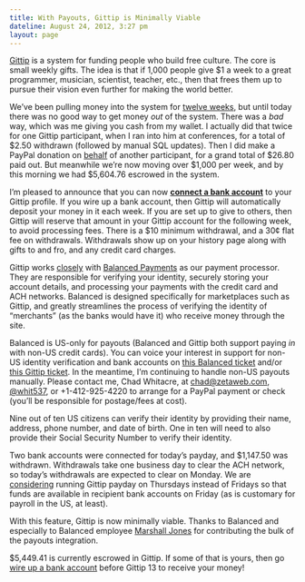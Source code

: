 ```yaml
---
title: With Payouts, Gittip is Minimally Viable
dateline: August 24, 2012, 3:27 pm
layout: page
---
```


<p><a href="https://www.gittip.com/">Gittip</a> is a system for funding people
who build free culture. The core is small weekly gifts. The idea is that if
1,000 people give $1 a week to a great programmer, musician, scientist, teacher,
etc., then that frees them up to pursue their vision even further for making the
world better.</p>

<p>We&#8217;ve been pulling money into the system for <a
href="https://www.gittip.com/about/charts.html">twelve weeks</a>, but until
today there was no good way to get money <em>out</em> of the system. There was a
<em>bad</em> way, which was me giving you cash from my wallet. I actually did
that twice for one Gittip participant, when I ran into him at conferences, for a
total of $2.50 withdrawn (followed by manual SQL updates). Then I did make a
PayPal donation on <a
href="https://twitter.com/whit537/status/223077883554430977">behalf</a> of
another participant, for a grand total of $26.80 paid out. But meanwhile
we&#8217;re now moving over $1,000 per week, and by this morning we had
$5,604.76 escrowed in the system.</p>

<p>I&#8217;m pleased to announce that you can now <strong><a
href="https://www.gittip.com/bank-account.html">connect a bank
account</a></strong> to your Gittip profile. If you wire up a bank account, then
Gittip will automatically deposit your money in it each week. If you are set up
to give to others, then Gittip will reserve that amount in your Gittip account
for the following week, to avoid processing fees. There is a $10 minimum
withdrawal, and a 30¢ flat fee on withdrawals. Withdrawals show up on your
history page along with gifts to and fro, and any credit card charges.</p>

<p>Gittip works <a href="http://blog.gittip.com/post/28351995405/open-
partnerships">closely</a> with <a
href="https://www.balancedpayments.com/">Balanced Payments</a> as our payment
processor. They are responsible for verifying your identity, securely storing
your account details, and processing your payments with the credit card and ACH
networks. Balanced is designed specifically for marketplaces such as Gittip, and
greatly streamlines the process of verifying the identity of
&#8220;merchants&#8221; (as the banks would have it) who receive money through
the site.</p>

<p>Balanced is US-only for payouts (Balanced and Gittip both support
paying <em>in</em> with non-US credit cards). You can voice your interest in
support for non-US identity verification and bank accounts on <a
href="https://github.com/balanced/balanced-api/issues/23">this Balanced
ticket</a> and/or <a
href="https://github.com/zetaweb/www.gittip.com/issues/126">this Gittip
ticket</a>. In the meantime, I&#8217;m continuing to handle non-US payouts
manually. Please contact me, Chad Whitacre, at <a
href="mailto:chad@zetaweb.com">chad@zetaweb.com</a>, <a
href="https://twitter.com/whit537">@whit537</a>, or +1-412-925-4220 to arrange
for a PayPal payment or check (you&#8217;ll be responsible for postage/fees at
cost).</p>

<p>Nine out of ten US citizens can verify their identity by providing their
name, address, phone number, and date of birth. One in ten will need to also
provide their Social Security Number to verify their identity.</p>

<p>Two bank accounts were connected for today&#8217;s payday, and $1,147.50 was
withdrawn. Withdrawals take one business day to clear the ACH network, so
today&#8217;s withdrawals are expected to clear on Monday. We are <a
href="https://github.com/zetaweb/www.gittip.com/issues/259">considering</a>
running Gittip payday on Thursdays instead of Fridays so that funds are
available in recipient bank accounts on Friday (as is customary for payroll in
the US, at least).</p>

<p>With this feature, Gittip is now minimally viable. Thanks to Balanced and
especially to Balanced employee <a
href="https://www.gittip.com/mjallday/">Marshall Jones</a> for contributing the
bulk of the payouts integration.</p>

<p>$5,449.41 is currently escrowed in Gittip. If some of that is yours, then go
<a href="https://www.gittip.com/bank-account.html">wire up a bank account</a>
before Gittip 13 to receive your money!</p>
